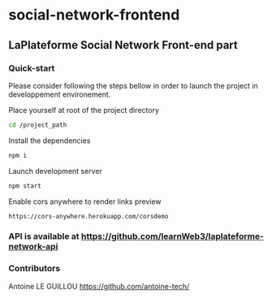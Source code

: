 # social-network-frontend

## LaPlateforme Social Network Front-end part

### Quick-start

Please consider following the steps bellow in order to launch the project in developpement environement.

Place yourself at root of the project directory

```bash
cd /project_path

```

Install the dependencies

```bash
npm i

```

Launch development server

```bash
npm start

```

Enable cors anywhere to render links preview

```
https://cors-anywhere.herokuapp.com/corsdemo
```


### API is available at <https://github.com/learnWeb3/laplateforme-network-api>


### Contributors
Antoine LE GUILLOU <https://github.com/antoine-tech/>


